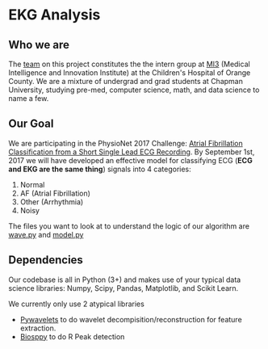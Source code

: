 # EKG Analysis

## Who we are
The [team](https://github.com/samyachour/EKG_Analysis/blob/master/physionet/AUTHORS.txt) on this project constitutes the the intern group at [MI3](http://www.choc.org/medical-intelligence-and-innovation-institute/) (Medical Intelligence and Innovation Institute) at the Children's Hospital of Orange County. We are a mixture of undergrad and grad students at Chapman University, studying pre-med, computer science, math, and data science to name a few.

## Our Goal
We are participating in the PhysioNet 2017 Challenge: [Atrial Fibrillation Classification from a Short Single Lead ECG Recording](https://physionet.org/challenge/2017/). By September 1st, 2017 we will have developed an effective model for classifying ECG (**ECG and EKG are the same thing**) signals into 4 categories:

1. Normal
2. AF (Atrial Fibrillation)
3. Other (Arrhythmia)
4. Noisy

The files you want to look at to understand the logic of our algorithm are [wave.py](https://github.com/samyachour/EKG_Analysis/blob/master/wave.py) and [model.py](https://github.com/samyachour/EKG_Analysis/blob/master/model.py)

## Dependencies
Our codebase is all in Python (3+) and makes use of your typical data science libraries: Numpy, Scipy, Pandas, Matplotlib, and Scikit Learn.

We currently only use 2 atypical libraries
* [Pywavelets](https://pywavelets.readthedocs.io/en/latest/) to do wavelet decompisition/reconstruction for feature extraction.
* [Biosppy](https://github.com/PIA-Group/BioSPPy) to do R Peak detection
